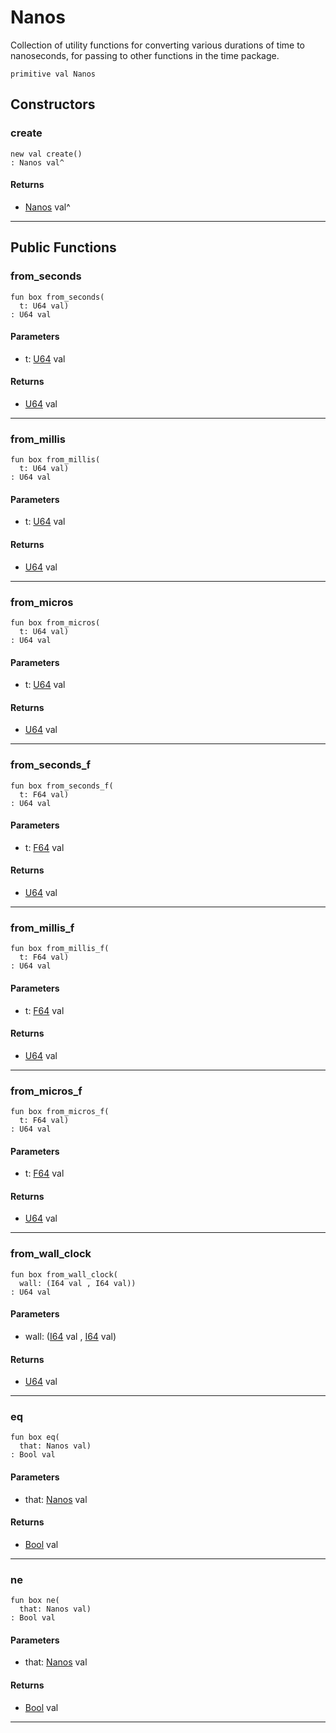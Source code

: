 # Nanos

Collection of utility functions for converting various durations of time
to nanoseconds, for passing to other functions in the time package.


```pony
primitive val Nanos
```

## Constructors

### create

```pony
new val create()
: Nanos val^
```

#### Returns

* [Nanos](time-Nanos) val^

---

## Public Functions

### from_seconds

```pony
fun box from_seconds(
  t: U64 val)
: U64 val
```
#### Parameters

*   t: [U64](builtin-U64) val

#### Returns

* [U64](builtin-U64) val

---

### from_millis

```pony
fun box from_millis(
  t: U64 val)
: U64 val
```
#### Parameters

*   t: [U64](builtin-U64) val

#### Returns

* [U64](builtin-U64) val

---

### from_micros

```pony
fun box from_micros(
  t: U64 val)
: U64 val
```
#### Parameters

*   t: [U64](builtin-U64) val

#### Returns

* [U64](builtin-U64) val

---

### from_seconds_f

```pony
fun box from_seconds_f(
  t: F64 val)
: U64 val
```
#### Parameters

*   t: [F64](builtin-F64) val

#### Returns

* [U64](builtin-U64) val

---

### from_millis_f

```pony
fun box from_millis_f(
  t: F64 val)
: U64 val
```
#### Parameters

*   t: [F64](builtin-F64) val

#### Returns

* [U64](builtin-U64) val

---

### from_micros_f

```pony
fun box from_micros_f(
  t: F64 val)
: U64 val
```
#### Parameters

*   t: [F64](builtin-F64) val

#### Returns

* [U64](builtin-U64) val

---

### from_wall_clock

```pony
fun box from_wall_clock(
  wall: (I64 val , I64 val))
: U64 val
```
#### Parameters

*   wall: ([I64](builtin-I64) val , [I64](builtin-I64) val)

#### Returns

* [U64](builtin-U64) val

---

### eq

```pony
fun box eq(
  that: Nanos val)
: Bool val
```
#### Parameters

*   that: [Nanos](time-Nanos) val

#### Returns

* [Bool](builtin-Bool) val

---

### ne

```pony
fun box ne(
  that: Nanos val)
: Bool val
```
#### Parameters

*   that: [Nanos](time-Nanos) val

#### Returns

* [Bool](builtin-Bool) val

---

